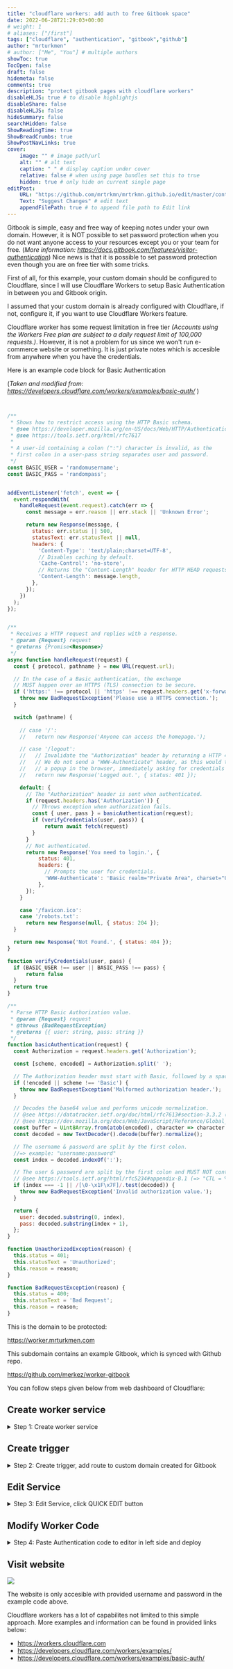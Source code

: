 ```yaml
---
title: "cloudflare workers: add auth to free Gitbook space"
date: 2022-06-28T21:29:03+00:00
# weight: 1
# aliases: ["/first"]
tags: ["cloudflare", "authentication", "gitbook","github"]
author: "mrturkmen"
# author: ["Me", "You"] # multiple authors
showToc: true
TocOpen: false
draft: false
hidemeta: false
comments: true
description: "protect gitbook pages with cloudflare workers"
disableHLJS: true # to disable highlightjs
disableShare: false
disableHLJS: false
hideSummary: false
searchHidden: false
ShowReadingTime: true
ShowBreadCrumbs: true
ShowPostNavLinks: true
cover:
    image: "" # image path/url
    alt: "" # alt text
    caption: " " # display caption under cover
    relative: false # when using page bundles set this to true
    hidden: true # only hide on current single page
editPost:
    URL: "https://github.com/mrtrkmn/mrtrkmn.github.io/edit/master/content"
    Text: "Suggest Changes" # edit text
    appendFilePath: true # to append file path to Edit link
---
```




Gitbook is simple, easy and free way of keeping notes under your own domain. 
However, it is NOT possible to set password protection when you do not want anyone access to your resources except you or your team for free. (*More information: https://docs.gitbook.com/features/visitor-authentication*) Nice news is that it is possible to set password protection even though you are on free tier with some tricks. 

First of all, for this example, your custom domain should be configured to Cloudflare, since I will use Cloudflare Workers to setup Basic Authentication in between you and Gitbook origin. 

I assumed that your custom domain is already configured with Cloudflare, if not, configure it, if you want to use Cloudflare Workers feature. 

Cloudflare worker has some request limitation in free tier *(Accounts using the Workers Free plan are subject to a daily request limit of 100,000 requests.)*.
However, it is not a problem for us since we won't run e-commerce website or something. It is just private notes which is accesible from anywhere when you have the credentials. 





Here is an example code block for Basic Authentication 

(*Taken and modified from: https://developers.cloudflare.com/workers/examples/basic-auth/* )

```js


/**
 * Shows how to restrict access using the HTTP Basic schema.
 * @see https://developer.mozilla.org/en-US/docs/Web/HTTP/Authentication
 * @see https://tools.ietf.org/html/rfc7617
 *
 * A user-id containing a colon (":") character is invalid, as the
 * first colon in a user-pass string separates user and password.
 */
const BASIC_USER = 'randomusername';
const BASIC_PASS = 'randompass';


addEventListener('fetch', event => {
  event.respondWith(
    handleRequest(event.request).catch(err => {
      const message = err.reason || err.stack || 'Unknown Error';

      return new Response(message, {
        status: err.status || 500,
        statusText: err.statusText || null,
        headers: {
          'Content-Type': 'text/plain;charset=UTF-8',
          // Disables caching by default.
          'Cache-Control': 'no-store',
          // Returns the "Content-Length" header for HTTP HEAD requests.
          'Content-Length': message.length,
        },
      });
    })
  );
});


/**
 * Receives a HTTP request and replies with a response.
 * @param {Request} request
 * @returns {Promise<Response>}
 */
async function handleRequest(request) {
  const { protocol, pathname } = new URL(request.url);

  // In the case of a Basic authentication, the exchange
  // MUST happen over an HTTPS (TLS) connection to be secure.
  if ('https:' !== protocol || 'https' !== request.headers.get('x-forwarded-proto')) {
    throw new BadRequestException('Please use a HTTPS connection.');
  }

  switch (pathname) {
    
    // case '/':
    //   return new Response('Anyone can access the homepage.');

    // case '/logout':
    //   // Invalidate the "Authorization" header by returning a HTTP 401.
    //   // We do not send a "WWW-Authenticate" header, as this would trigger
    //   // a popup in the browser, immediately asking for credentials again.
    //   return new Response('Logged out.', { status: 401 });

    default: {
      // The "Authorization" header is sent when authenticated.
      if (request.headers.has('Authorization')) {
        // Throws exception when authorization fails.
        const { user, pass } = basicAuthentication(request);
        if (verifyCredentials(user, pass)) {
            return await fetch(request)
        }
      } 
      // Not authenticated.
      return new Response('You need to login.', {
          status: 401,
          headers: {
            // Prompts the user for credentials.
            'WWW-Authenticate': 'Basic realm="Private Area", charset="UTF-8"',
          },
      });
    }

    case '/favicon.ico':
    case '/robots.txt':
      return new Response(null, { status: 204 });
  }

  return new Response('Not Found.', { status: 404 });
}

function verifyCredentials(user, pass) {
  if (BASIC_USER !== user || BASIC_PASS !== pass) {
      return false 
  }
  return true 
}

/**
 * Parse HTTP Basic Authorization value.
 * @param {Request} request
 * @throws {BadRequestException}
 * @returns {{ user: string, pass: string }}
 */
function basicAuthentication(request) {
  const Authorization = request.headers.get('Authorization');

  const [scheme, encoded] = Authorization.split(' ');

  // The Authorization header must start with Basic, followed by a space.
  if (!encoded || scheme !== 'Basic') {
    throw new BadRequestException('Malformed authorization header.');
  }

  // Decodes the base64 value and performs unicode normalization.
  // @see https://datatracker.ietf.org/doc/html/rfc7613#section-3.3.2 (and #section-4.2.2)
  // @see https://dev.mozilla.org/docs/Web/JavaScript/Reference/Global_Objects/String/normalize
  const buffer = Uint8Array.from(atob(encoded), character => character.charCodeAt(0));
  const decoded = new TextDecoder().decode(buffer).normalize();

  // The username & password are split by the first colon.
  //=> example: "username:password"
  const index = decoded.indexOf(':');

  // The user & password are split by the first colon and MUST NOT contain control characters.
  // @see https://tools.ietf.org/html/rfc5234#appendix-B.1 (=> "CTL = %x00-1F / %x7F")
  if (index === -1 || /[\0-\x1F\x7F]/.test(decoded)) {
    throw new BadRequestException('Invalid authorization value.');
  }

  return {
    user: decoded.substring(0, index),
    pass: decoded.substring(index + 1),
  };
}

function UnauthorizedException(reason) {
  this.status = 401;
  this.statusText = 'Unauthorized';
  this.reason = reason;
}

function BadRequestException(reason) {
  this.status = 400;
  this.statusText = 'Bad Request';
  this.reason = reason;
}

```



This is the domain to be protected: 

https://worker.mrturkmen.com 

This subdomain contains an example Gitbook, which is synced with Github repo. 


https://github.com/merkez/worker-gitbook



You can follow steps given below from web dashboard of Cloudflare:


## Create worker service

<details>
<summary>Step 1: Create worker service</summary>
<br><br>
<pre>
<img src="../../static/images/step-1.png">
</pre>
</details>



## Create trigger

<details>
<summary>Step 2: Create trigger, add route to custom domain created for Gitbook</summary>
<br><br>
<pre>
<img src="../../static/images/step-2.png">
</pre>
</details>

## Edit Service 

<details>
<summary>Step 3: Edit Service, click QUICK EDIT button </summary>
<br><br>
<pre>
<img src="../../static/images/step-3-3.png">
</pre>
</details>

## Modify Worker Code 

<details>
<summary>Step 4: Paste Authentication code to editor in left side and deploy </summary>
<br><br>
<pre>
<img src="../../static/images/step-4.png">
</pre>
</details>

## Visit website


![](../../static/images/final.png)


The website is only accesible with provided username and password in the example code above.

Cloudflare workers has a lot of capabilites not limited to this simple approach. More examples and information can be found in provided links below: 


- https://workers.cloudflare.com
- https://developers.cloudflare.com/workers/examples/
- https://developers.cloudflare.com/workers/examples/basic-auth/



